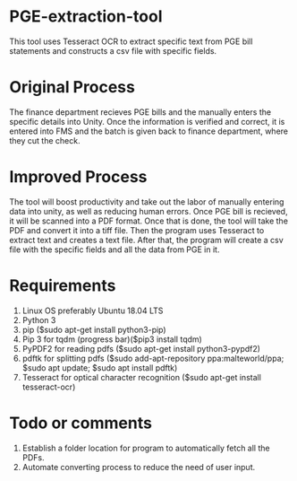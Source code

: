# PGE-extraction-tool
This tool uses Tesseract OCR to extract specific text from PGE bill statements and constructs a csv file with specific fields.

# Original Process
The finance department recieves PGE bills and the manually enters the specific details into Unity. Once the information is verified and correct, it is entered into FMS and the batch is given back to finance department, where they cut the check.

# Improved Process
The tool will boost productivity and take out the labor of manually entering data into unity, as well as reducing human errors. Once PGE bill is recieved, it will be scanned into a PDF format. Once that is done, the tool will take the PDF and convert it into a tiff file. Then the program uses Tesseract to extract text and creates a text file. After that, the program will create a csv file with the specific fields and all the data from PGE in it.

# Requirements
1. Linux OS preferably Ubuntu 18.04 LTS
2. Python 3
3. pip ($sudo apt-get install python3-pip)
3. Pip 3 for tqdm (progress bar)($pip3 install tqdm)
4. PyPDF2 for reading pdfs ($sudo apt-get install python3-pypdf2)
5. pdftk for splitting pdfs 
   ($sudo add-apt-repository ppa:malteworld/ppa;
    $sudo apt update;
    $sudo apt install pdftk)
6. Tesseract for optical character recognition ($sudo apt-get install tesseract-ocr)
   

# Todo or comments
1. Establish a folder location for program to automatically fetch all the PDFs. 
2. Automate converting process to reduce the need of user input.
